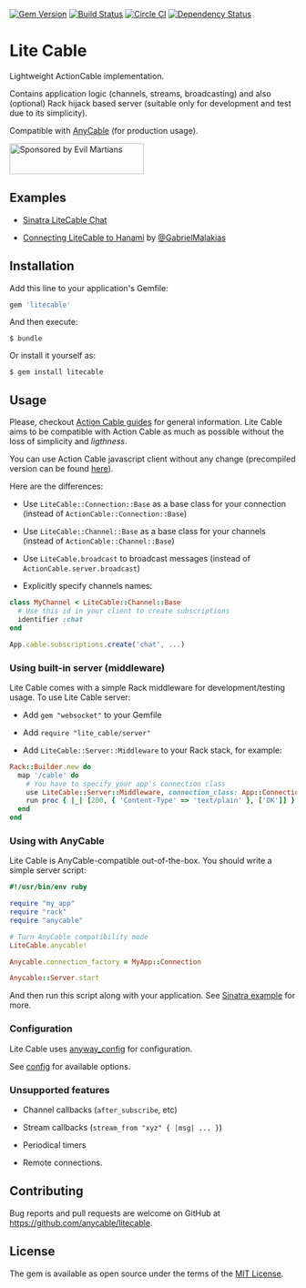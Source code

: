 [![Gem Version](https://badge.fury.io/rb/litecable.svg)](https://rubygems.org/gems/litecable) [![Build Status](https://travis-ci.org/palkan/litecable.svg?branch=master)](https://travis-ci.org/palkan/litecable) [![Circle CI](https://circleci.com/gh/palkan/litecable/tree/master.svg?style=svg)](https://circleci.com/gh/palkan/litecable/tree/master)
[![Dependency Status](https://dependencyci.com/github/palkan/litecable/badge)](https://dependencyci.com/github/palkan/litecable)

# Lite Cable

Lightweight ActionCable implementation.

Contains application logic (channels, streams, broadcasting) and also (optional) Rack hijack based server (suitable only for development and test due to its simplicity).

Compatible with [AnyCable](http://anycable.io) (for production usage).

<a href="https://evilmartians.com/">
<img src="https://evilmartians.com/badges/sponsored-by-evil-martians.svg" alt="Sponsored by Evil Martians" width="236" height="54"></a>

## Examples

- [Sinatra LiteCable Chat](https://github.com/palkan/litecable/tree/master/examples/sinatra)

- [Connecting LiteCable to Hanami](http://gabrielmalakias.com.br/ruby/hanami/iot/2017/05/26/websockets-connecting-litecable-to-hanami.html) by [@GabrielMalakias](https://github.com/GabrielMalakias)

## Installation

Add this line to your application's Gemfile:

```ruby
gem 'litecable'
```

And then execute:

    $ bundle

Or install it yourself as:

    $ gem install litecable

## Usage

Please, checkout [Action Cable guides](http://guides.rubyonrails.org/action_cable_overview.html) for general information. Lite Cable aims to be compatible with Action Cable as much as possible without the loss of simplicity and _ligthness_.

You can use Action Cable javascript client without any change (precompiled version can be found [here](https://github.com/palkan/litecable/tree/master/examples/sinatra/assets/cable.js)).

Here are the differences:

- Use `LiteCable::Connection::Base` as a base class for your connection (instead of `ActionCable::Connection::Base`)

- Use `LiteCable::Channel::Base` as a base class for your channels (instead of `ActionCable::Channel::Base`)

- Use `LiteCable.broadcast` to broadcast messages (instead of `ActionCable.server.broadcast`)

- Explicitly specify channels names:

```ruby
class MyChannel < LiteCable::Channel::Base
  # Use this id in your client to create subscriptions
  identifier :chat
end
```

```js
App.cable.subscriptions.create('chat', ...)
```

### Using built-in server (middleware)

Lite Cable comes with a simple Rack middleware for development/testing usage.
To use Lite Cable server:

- Add `gem "websocket"` to your Gemfile

- Add `require "lite_cable/server"`

- Add `LiteCable::Server::Middleware` to your Rack stack, for example:

```ruby
Rack::Builder.new do
  map '/cable' do
    # You have to specify your app's connection class
    use LiteCable::Server::Middleware, connection_class: App::Connection
    run proc { |_| [200, { 'Content-Type' => 'text/plain' }, ['OK']] }
  end
end
```

### Using with AnyCable

Lite Cable is AnyCable-compatible out-of-the-box. You should write a simple server script:

```ruby
#!/usr/bin/env ruby

require "my_app"
require "rack"
require "anycable"

# Turn AnyCable compatibility mode
LiteCable.anycable!

Anycable.connection_factory = MyApp::Connection

Anycable::Server.start
```

And then run this script along with your application. See [Sinatra example](https://github.com/palkan/litecable/tree/master/examples/sinatra) for more.

### Configuration

Lite Cable uses [anyway_config](https://github.com/palkan/anyway_config) for configuration.

See [config](https://github.com/palkan/litecable/blob/master/lib/lite_cable/config.rb) for available options.

### Unsupported features

- Channel callbacks (`after_subscribe`, etc)

- Stream callbacks (`stream_from "xyz" { |msg| ... }`)

- Periodical timers

- Remote connections.

## Contributing

Bug reports and pull requests are welcome on GitHub at https://github.com/anycable/litecable.

## License

The gem is available as open source under the terms of the [MIT License](http://opensource.org/licenses/MIT).


